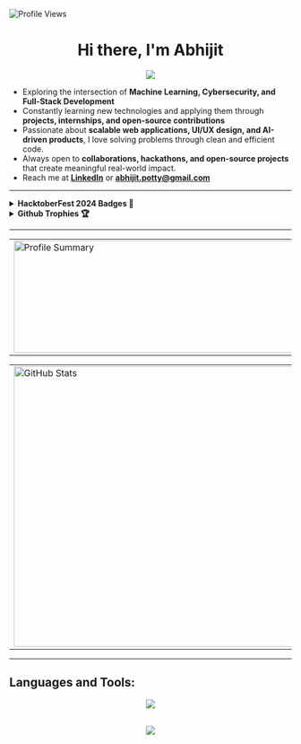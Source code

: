 <p align="left">
  <img src="https://komarev.com/ghpvc/?username=Abhi8756&label=Profile%20views&color=0e75b6&style=flat" alt="Profile Views" />
</p>

<h1 align="center">
  Hi there, I'm Abhijit
</h1>

<p align="center">
  <img src="https://readme-typing-svg.demolab.com/?lines=Frontend+Developer;Always+Learning+and+Building;Chess+%7C+Coding+%7C+Fitness&center=true&width=500&height=25">
</p>

-  Exploring the intersection of **Machine Learning, Cybersecurity, and Full-Stack Development**  
-  Constantly learning new technologies and applying them through **projects, internships, and open-source contributions**  
-  Passionate about **scalable web applications, UI/UX design, and AI-driven products**, I love solving problems through clean and efficient code.  
-  Always open to **collaborations, hackathons, and open-source projects** that create meaningful real-world impact.  
-  Reach me at **[LinkedIn](https://www.linkedin.com/in/abhijit-potty)** or **abhijit.potty@gmail.com**  

---

<details>
  <summary><b>HacktoberFest 2024 Badges 🎉</b></summary>

  [![An image of @abhi8756's Holopin badges, which is a link to view their full Holopin profile](https://holopin.me/abhi8756)](https://holopin.io/@abhi8756)

</details>

<details>
  <summary><b>Github Trophies 🏆</b></summary>

  [![trophy](https://github-profile-trophy.vercel.app/?username=Abhi8756&title=-Stars,-Followers,-Reviews&theme=monokai)](https://github.com/ryo-ma/github-profile-trophy)

</details>

---

<table width="100%" align="center">
<tr>
<td>
  <img height="200em" width="700em" src="http://github-profile-summary-cards.vercel.app/api/cards/profile-details?username=Abhi8756&theme=radical" alt="Profile Summary">
</td>
<td>
  <img height="180em" width="500em" src="https://github-readme-stats.vercel.app/api/top-langs/?username=Abhi8756&hide_border=true&theme=dark&layout=compact"/>
</td>
</tr>
</table>

<table width="100%" align="center">
<tr>
<td>
  <img width="500em" src="https://github-readme-stats.vercel.app/api?username=Abhi8756&show_icons=true&locale=en&theme=radical" alt="GitHub Stats"/>
</td>
<td>
  <a href="https://git.io/streak-stats"><img height="180em" width="700em" src="https://streak-stats.demolab.com?user=Abhi8756&theme=dark&hide_border=true" alt="GitHub Streak" /></a>
</td>
</tr>
</table>

---

##  Languages and Tools:
<div align="center">
  <img src="https://skillicons.dev/icons?i=html,css,js,react,tailwind,git,github,vscode,mongodb,java,cpp,python,express,nodejs,mysql" />
</div>


<br>

<p align="center">
  <img src="https://capsule-render.vercel.app/api?type=waving&color=gradient&height=60&section=footer"/>
</p>
